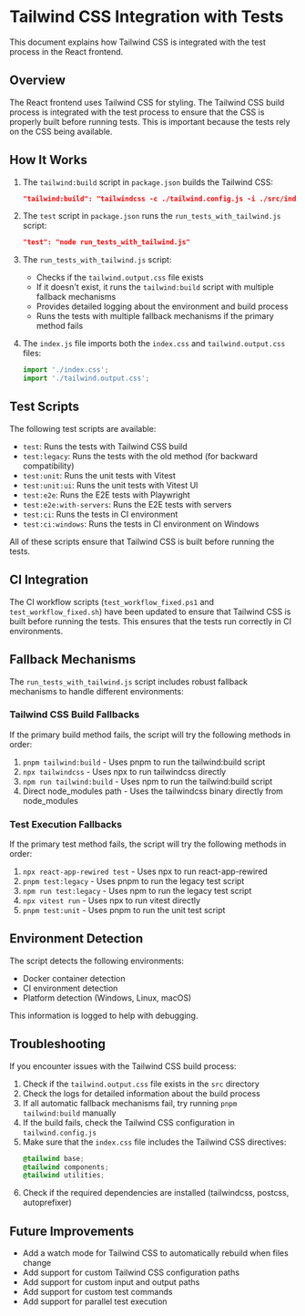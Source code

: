 # Tailwind CSS Integration with Tests

This document explains how Tailwind CSS is integrated with the test process in the React frontend.

## Overview

The React frontend uses Tailwind CSS for styling. The Tailwind CSS build process is integrated with the test process to ensure that the CSS is properly built before running tests. This is important because the tests rely on the CSS being available.

## How It Works

1. The `tailwind:build` script in `package.json` builds the Tailwind CSS:
   ```json
   "tailwind:build": "tailwindcss -c ./tailwind.config.js -i ./src/index.css -o ./src/tailwind.output.css --minify"
   ```

2. The `test` script in `package.json` runs the `run_tests_with_tailwind.js` script:
   ```json
   "test": "node run_tests_with_tailwind.js"
   ```

3. The `run_tests_with_tailwind.js` script:
   - Checks if the `tailwind.output.css` file exists
   - If it doesn't exist, it runs the `tailwind:build` script with multiple fallback mechanisms
   - Provides detailed logging about the environment and build process
   - Runs the tests with multiple fallback mechanisms if the primary method fails

4. The `index.js` file imports both the `index.css` and `tailwind.output.css` files:
   ```javascript
   import './index.css';
   import './tailwind.output.css';
   ```

## Test Scripts

The following test scripts are available:

- `test`: Runs the tests with Tailwind CSS build
- `test:legacy`: Runs the tests with the old method (for backward compatibility)
- `test:unit`: Runs the unit tests with Vitest
- `test:unit:ui`: Runs the unit tests with Vitest UI
- `test:e2e`: Runs the E2E tests with Playwright
- `test:e2e:with-servers`: Runs the E2E tests with servers
- `test:ci`: Runs the tests in CI environment
- `test:ci:windows`: Runs the tests in CI environment on Windows

All of these scripts ensure that Tailwind CSS is built before running the tests.

## CI Integration

The CI workflow scripts (`test_workflow_fixed.ps1` and `test_workflow_fixed.sh`) have been updated to ensure that Tailwind CSS is built before running the tests. This ensures that the tests run correctly in CI environments.

## Fallback Mechanisms

The `run_tests_with_tailwind.js` script includes robust fallback mechanisms to handle different environments:

### Tailwind CSS Build Fallbacks

If the primary build method fails, the script will try the following methods in order:

1. `pnpm tailwind:build` - Uses pnpm to run the tailwind:build script
2. `npx tailwindcss` - Uses npx to run tailwindcss directly
3. `npm run tailwind:build` - Uses npm to run the tailwind:build script
4. Direct node_modules path - Uses the tailwindcss binary directly from node_modules

### Test Execution Fallbacks

If the primary test method fails, the script will try the following methods in order:

1. `npx react-app-rewired test` - Uses npx to run react-app-rewired
2. `pnpm test:legacy` - Uses pnpm to run the legacy test script
3. `npm run test:legacy` - Uses npm to run the legacy test script
4. `npx vitest run` - Uses npx to run vitest directly
5. `pnpm test:unit` - Uses pnpm to run the unit test script

## Environment Detection

The script detects the following environments:

- Docker container detection
- CI environment detection
- Platform detection (Windows, Linux, macOS)

This information is logged to help with debugging.

## Troubleshooting

If you encounter issues with the Tailwind CSS build process:

1. Check if the `tailwind.output.css` file exists in the `src` directory
2. Check the logs for detailed information about the build process
3. If all automatic fallback mechanisms fail, try running `pnpm tailwind:build` manually
4. If the build fails, check the Tailwind CSS configuration in `tailwind.config.js`
5. Make sure that the `index.css` file includes the Tailwind CSS directives:
   ```css
   @tailwind base;
   @tailwind components;
   @tailwind utilities;
   ```
6. Check if the required dependencies are installed (tailwindcss, postcss, autoprefixer)

## Future Improvements

- Add a watch mode for Tailwind CSS to automatically rebuild when files change
- Add support for custom Tailwind CSS configuration paths
- Add support for custom input and output paths
- Add support for custom test commands
- Add support for parallel test execution
